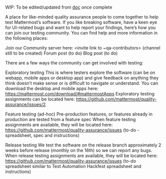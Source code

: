 WIP: To be edited/updated from [doc](https://docs.google.com/document/d/1V4bWfYMcF7FdBa8hc96QFXaFjFvkVHoimnMEvughEgE/edit#heading=h.641vvh8p93n) once complete 

A place for like-minded quality assurance people to come together to help test Mattermost’s software.
If you like breaking software, have a keen eye for UI-related bugs and want to help report your findings, here’s how you can join our testing community. You can find help and more information in the following places:

Join our Community server here: <invite link to ~qa-contributors> (channel still to be created)
Forum post <link> (to do)
Blog post <link> (to do)

There are a few ways the community can get involved with testing:

Exploratory testing
This is where testers explore the software (can be on webapp, mobile apps or desktop app) and give feedback on anything they think doesn’t make sense or is difficult to navigate or understand. You can download the desktop and mobile apps here: https://mattermost.com/download/#mattermostApps 
Exploratory testing assignments can be located here: https://github.com/mattermost/quality-assurance/issues/2  


Feature testing (ad-hoc)
Pre-production features, or features already in production are tested from a feature spec
When feature testing assignments are available, they will be located here: https://github.com/mattermost/quality-assurance/issues (to-do - spreadsheet, spec and instructions)

Release testing
We test the software on the release branch approximately 2 weeks before release (monthly on the 16th) so we can report any bugs. 
When release testing assignments are available, they will be located here: https://github.com/mattermost/quality-assurance/issues (to-do spreadsheet similar to Test Automation Hackfest spreadsheet and instructions)
